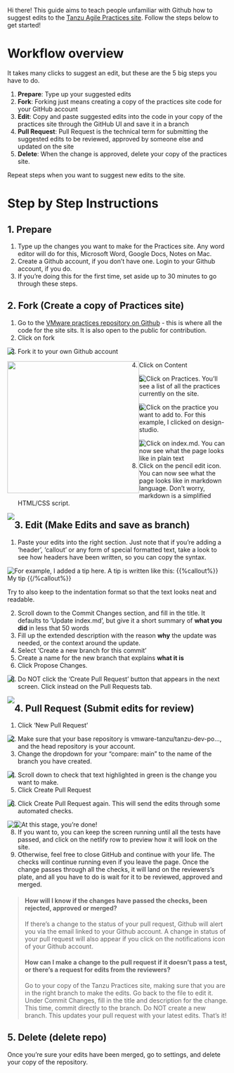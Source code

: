 
Hi there! This guide aims to teach people unfamiliar with Github how to suggest edits to the [Tanzu Agile Practices site](https://tanzu.vmware.com/developer/practices/). Follow the steps below to get started!


# Workflow overview

It takes many clicks to suggest an edit, but these are the 5 big steps you have to do.

1. **Prepare**: Type up your suggested edits 
2. **Fork**: Forking just means creating a copy of the practices site code for your GitHub account
3. **Edit**: Copy and paste suggested edits into the code in your copy of the practices site through the GitHub UI and save it in a branch
4. **Pull Request**: Pull Request is the technical term for submitting the suggested edits to be reviewed, approved by someone else and updated on the site
5. **Delete**: When the change is approved, delete your copy of the practices site.

Repeat steps when you want to suggest new edits to the site.

# Step by Step Instructions 

## 1. Prepare
1. Type up the changes you want to make for the Practices site. Any word editor will do for this, Microsoft Word, Google Docs, Notes on Mac.
2. Create a Github account, if you don’t have one. Login to your Github account, if you do.
3. If you’re doing this for the first time, set aside up to 30 minutes to go through these steps.

## 2. Fork (Create a copy of Practices site)
1. Go to the [VMware practices repository on Github](https://github.com/vmware-tanzu/tanzu-dev-portal/tree/main/content/practices) - this is where all the code for the site sits. It is also open to the public for contribution. 
2.  Click on fork

<img style="float: left;" src="https://github.com/Weimankow/tanzu-dev-portal/blob/Guide-for-Contributors-New-to-Github/Images%20for%20Guide/Click%20on%20Fork.png" />

3. Fork it to your own Github account
<img style="float: left;" width="300"  src="https://github.com/Weimankow/tanzu-dev-portal/blob/Guide-for-Contributors-New-to-Github/Images%20for%20Guide/Fork%20to%20your%20own%20Github%20account.png" />

4. Click on Content

<img style="float: left;" src="https://github.com/Weimankow/tanzu-dev-portal/blob/Guide-for-Contributors-New-to-Github/Images%20for%20Guide/Click%20on%20Content.png"  />

5. Click on Practices. You’ll see a list of all the practices currently on the site.
<img style="float: left;" src="https://github.com/Weimankow/tanzu-dev-portal/blob/Guide-for-Contributors-New-to-Github/Images%20for%20Guide/Click%20on%20Practices.png" />

6. Click on the practice you want to add to. For this example, I clicked on design-studio.
<img style="float: left;" src="https://github.com/Weimankow/tanzu-dev-portal/blob/Guide-for-Contributors-New-to-Github/Images%20for%20Guide/Click%20on%20the%20practice%20you%20want%20to%20edit.png"  />

7. Click on index.md. You can now see what the page looks like in plain text
8. Click on the pencil edit icon. You can now see what the page looks like in markdown language. Don’t worry, markdown is a simplified HTML/CSS script. 
<img style="float: left;" src="https://github.com/Weimankow/tanzu-dev-portal/blob/Guide-for-Contributors-New-to-Github/Images%20for%20Guide/Click%20on%20Edit%20icon.png" />

## 3. Edit (Make Edits and save as branch)

1. Paste your edits into the right section. Just note that if you’re adding a ‘header’, ‘callout’ or any form of special formatted text, take a look to see how headers have been written, so you can copy the syntax. 

<img style="float: left;" src="https://github.com/Weimankow/tanzu-dev-portal/blob/Guide-for-Contributors-New-to-Github/Images%20for%20Guide/Edit%201.png" />

For example, I added a tip here. A tip is written like this:
 {{%callout%}}
My tip
 {{/%callout%}}

Try to also keep to the indentation format so that the text looks neat and readable.


2. Scroll down to the Commit Changes section, and fill in the title. It defaults to ‘Update index.md’, but give it a short summary of **what you did** in less that 50 words
3. Fill up the extended description with the reason **why** the update was needed, or the context around the update.
4. Select ‘Create a new branch for this commit’
5. Create a name for the new branch that explains **what it is** 
6. Click Propose Changes. 

<img style="float: left;" src="https://github.com/Weimankow/tanzu-dev-portal/blob/Guide-for-Contributors-New-to-Github/Images%20for%20Guide/Edit%202-6.png" />


8. Do NOT click the ‘Create Pull Request’ button that appears in the next screen. Click instead on the Pull Requests tab. 

<img style="float: left;" src="https://github.com/Weimankow/tanzu-dev-portal/blob/Guide-for-Contributors-New-to-Github/Images%20for%20Guide/Edit%207.png" />

## 4. Pull Request (Submit edits for review)

1. Click ‘New Pull Request’
<img style="float: left;" src="https://github.com/Weimankow/tanzu-dev-portal/blob/Guide-for-Contributors-New-to-Github/Images%20for%20Guide/PR%201.png" />

2. Make sure that your base repository is vmware-tanzu/tanzu-dev-po..., and the head repository is your account.
3. Change the dropdown for your “compare: main” to the name of the branch you have created. 
<img style="float: left;" src="https://github.com/Weimankow/tanzu-dev-portal/blob/Guide-for-Contributors-New-to-Github/Images%20for%20Guide/PR2-3.png" />

4. Scroll down to check that text highlighted in green is the change you want to make. 
5. Click Create Pull Request
<img style="float: left;" src="https://github.com/Weimankow/tanzu-dev-portal/blob/Guide-for-Contributors-New-to-Github/Images%20for%20Guide/PR5.png" />

6. Click Create Pull Request again. This will send the edits through some automated checks. 
<img style="float: left;" src="https://github.com/Weimankow/tanzu-dev-portal/blob/Guide-for-Contributors-New-to-Github/Images%20for%20Guide/PR6.png" />
<img style="float: left;" src="https://github.com/Weimankow/tanzu-dev-portal/blob/Guide-for-Contributors-New-to-Github/Images%20for%20Guide/PR%207%20-%20checks.png" />

7. At this stage, you’re done! 
8. If you want to, you can keep the screen running until all the tests have passed, and click on the netlify row to preview how it will look on the site.
9. Otherwise, feel free to close GitHub and continue with your life. The checks will continue running even if you leave the page. Once the change passes through all the checks, it will land on the reviewers’s plate, and all you have to do is wait for it to be reviewed, approved and merged. 


> #### How will I know if the changes have passed the checks, been rejected, approved or merged?
> If there’s a change to the status of your pull request, Github will alert you via the email linked to your Github account. 
> A change in status of your pull request will also appear if you click on the notifications icon of your Github account. 
>
> #### How can I make a change to the pull request if it doesn’t pass a test, or there’s a request for edits from the reviewers?
> Go to your copy of the Tanzu Practices site, making sure that you are in the right branch to make the edits.
> Go back to the file to edit it.
> Under Commit Changes, fill in the title and description for the change.
> This time, commit directly to the branch. Do NOT create a new branch. This updates your pull request with your latest edits. 
> That’s it!

## 5. Delete (delete repo)

Once you’re sure your edits have been merged, go to settings, and delete your copy of the repository. 

